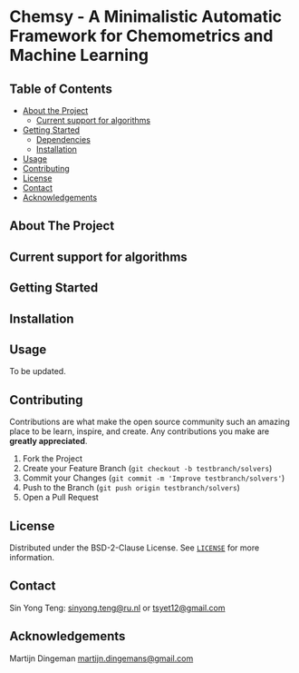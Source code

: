 # Chemsy - A Minimalistic Automatic Framework for Chemometrics and Machine Learning




<!-- TABLE OF CONTENTS -->
## Table of Contents

* [About the Project](#about-the-project)
  * [Current support for algorithms](#current-support-for-algorithms)
* [Getting Started](#getting-started)
  * [Dependencies](#dependencies)
  * [Installation](#installation)
* [Usage](#usage)
* [Contributing](#contributing)
* [License](#license)
* [Contact](#contact)
* [Acknowledgements](#acknowledgements)


<!-- ABOUT THE PROJECT -->
## About The Project



## Current support for algorithms




<!-- GETTING STARTED -->
## Getting Started


## Installation



<!-- USAGE EXAMPLES -->
## Usage

To be updated.


<!-- CONTRIBUTING -->
## Contributing

Contributions are what make the open source community such an amazing place to be learn, inspire, and create. Any contributions you make are **greatly appreciated**.

1. Fork the Project
2. Create your Feature Branch (`git checkout -b testbranch/solvers`)
3. Commit your Changes (`git commit -m 'Improve testbranch/solvers'`)
4. Push to the Branch (`git push origin testbranch/solvers`)
5. Open a Pull Request


<!-- LICENSE -->
## License

Distributed under the BSD-2-Clause License. See [`LICENSE`](https://github.com/tsyet12/Chemsy/blob/main/LICENSE) for more information.



<!-- CONTACT -->
## Contact

Sin Yong Teng: sinyong.teng@ru.nl or tsyet12@gmail.com


<!-- ACKNOWLEDGEMENTS -->
## Acknowledgements
Martijn Dingeman martijn.dingemans@gmail.com
